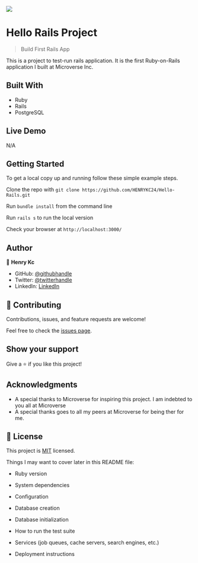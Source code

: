 ![](https://img.shields.io/badge/Microverse-blueviolet)

# Hello Rails Project

> Build First Rails App

This is a project to test-run rails application. It is the first Ruby-on-Rails application I built at Microverse Inc.

## Built With

- Ruby
- Rails
- PostgreSQL

## Live Demo

N/A


## Getting Started


To get a local copy up and running follow these simple example steps.

Clone the repo with `git clone https://github.com/HENRYKC24/Hello-Rails.git`

Run `bundle install` from the command line

Run `rails s` to run the local version

Check your browser at `http://localhost:3000/`



## Author

👤 **Henry Kc**

- GitHub: [@githubhandle](https://github.com/henrykc24)
- Twitter: [@twitterhandle](https://twitter.com/henrykc24)
- LinkedIn: [LinkedIn](https://linkedin.com/in/henry-kc)


## 🤝 Contributing

Contributions, issues, and feature requests are welcome!

Feel free to check the [issues page](https://github.com/HENRYKC24/Hello-Rails/issues/).

## Show your support

Give a ⭐️ if you like this project!

## Acknowledgments

- A special thanks to Microverse for inspiring this project. I am indebted to you all at Microverse
- A special thanks goes to all my peers at Microverse for being ther for me.

## 📝 License

This project is [MIT](./MIT.md) licensed.


Things I may want to cover later in this README file:

* Ruby version

* System dependencies

* Configuration

* Database creation

* Database initialization

* How to run the test suite

* Services (job queues, cache servers, search engines, etc.)

* Deployment instructions
